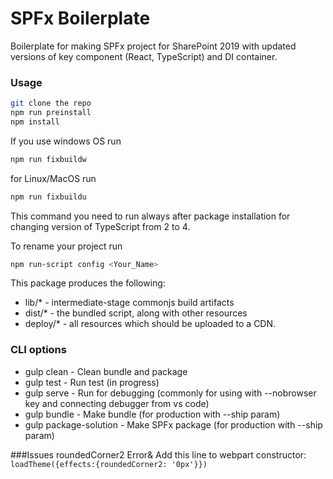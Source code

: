 # SPFx Boilerplate

Boilerplate for making SPFx project for SharePoint 2019 with updated versions of key component (React, TypeScript) and DI container.

### Usage

```bash
git clone the repo
npm run preinstall
npm install
```

If you use windows OS run 
```bash
npm run fixbuildw
```

for Linux/MacOS run 
```bash
npm run fixbuildu
```
This command you need to run always after package installation for changing version of TypeScript from 2 to 4.

To rename your project run
```bash
npm run-script config <Your_Name>
```

This package produces the following:

* lib/* - intermediate-stage commonjs build artifacts
* dist/* - the bundled script, along with other resources
* deploy/* - all resources which should be uploaded to a CDN.

### CLI options

* gulp clean - Clean bundle and package
* gulp test - Run test (in progress)
* gulp serve - Run for debugging (commonly for using with --nobrowser key and connecting debugger from vs code)
* gulp bundle - Make bundle (for production with --ship param)
* gulp package-solution - Make SPFx package (for production with --ship param)

###Issues
roundedCorner2 Error& Add this line to webpart constructor: ```loadTheme({effects:{roundedCorner2: '0px'}})``` 

